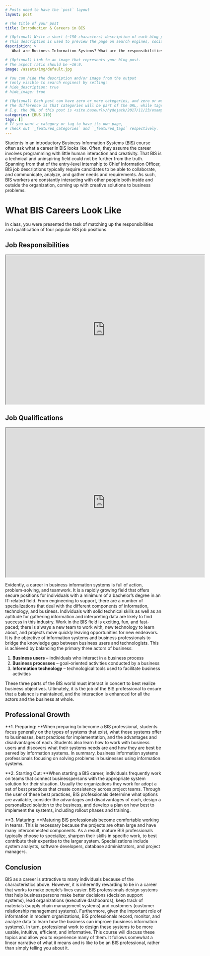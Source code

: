 ```yaml
---
# Posts need to have the `post` layout
layout: post

# The title of your post
title: Introduction & Careers in BIS

# (Optional) Write a short (~150 characters) description of each blog post.
# This description is used to preview the page on search engines, social media, etc.
description: >
   What are Business Information Systems? What are the responsibilities and requirements of a career in BIS?

# (Optional) Link to an image that represents your blog post.
# The aspect ratio should be ~16:9.
image: /assets/img/default.jpg

# You can hide the description and/or image from the output
# (only visible to search engines) by setting:
# hide_description: true
# hide_image: true

# (Optional) Each post can have zero or more categories, and zero or more tags.
# The difference is that categories will be part of the URL, while tags will not.
# E.g. the URL of this post is <site.baseurl>/hydejack/2017/11/23/example-content/
categories: [BUS 110]
tags: []
# If you want a category or tag to have its own page,
# check out `_featured_categories` and `_featured_tags` respectively.
---
```

Students in an introductory Business Information Systems (BIS) course 
often ask what a career in BIS looks like. Often, they assume the career involves 
programming with little human interaction and creativity. That BIS 
is a technical and uninspiring field could not be further from the truth. 
Spanning from that of the entry-level internship to 
Chief Information Officer, BIS job descriptions typically require 
candidates to be able to collaborate, and communicate, analyze, 
and gather needs and requirements. As such, BIS workers are constantly 
interacting with other people both inside and outside the organization, 
coming up with creative solutions to business problems. 

# What BIS Careers Look Like

In class, you were presented the task of matching up the responsibilities 
and qualification of four popular BIS job positions.

## Job Responsibilities
<iframe src="https://drive.google.com/file/d/1KDw8sumi9ictvzh0OJ3hnpIhP4QA6HAg/preview" width="640" height="480"></iframe>

## Job Qualifications
<iframe src="https://drive.google.com/file/d/1VEVnC9yuZ66yatYU2FxcA-Fi_lEUZ6wH/preview" width="640" height="480"></iframe>

Evidently, a career in business information systems is full of action, problem-solving, and teamwork. It is a rapidly growing field that offers secure positions for individuals with a minimum of a bachelor’s degree in an IT-related field. From engineering to support, there are a number of specializations that deal with the different components of information, technology, and business. Individuals with solid technical skills as well as an aptitude for gathering information and interpreting data are likely to find success in this industry. Work in the BIS field is exciting, fun, and fast-paced; there is always a new team to work with, new technology to learn about, and projects move quickly leaving opportunities for new endeavors. It is the objective of information systems and business professionals to bridge the knowledge gap between business users and technologists. This is achieved by balancing the primary three actors of business:

1.	**Business users** – individuals who interact in a business process
2.	**Business processes** – goal-oriented activities conducted by a business
3.	**Information technology** – technological tools used to facilitate business activities

These three parts of the BIS world must interact in concert to best realize business objectives. Ultimately, it is the job of the BIS professional to ensure that a balance is maintained, and the interaction is enhanced for all the actors and the business at whole.

## Professional Growth
**1. Preparing: **When preparing to become a BIS professional, students focus generally on the types of systems that exist, what those systems offer to businesses, best practices for implementation, and the advantages and disadvantages of each. Students also learn how to work with business users and discovers what their systems needs are and how they are best be served by information systems. In summary, business information systems professionals focusing on solving problems in businesses using information systems.

**2. Starting Out: **When starting a BIS career, individuals frequently work on teams that connect businesspersons with the appropriate system solution for their situation. Usually the organizations they work for adopt a set of best practices that create consistency across project teams. Through the user of these best practices, BIS professionals determine what options are available, consider the advantages and disadvantages of each, design a personalized solution to the business, and develop a plan on how best to implement the systems, including rollout phases and training.

**3. Maturing: **Maturing BIS professionals become comfortable working in teams. This is necessary because the projects are often large and have many interconnected components. As a result, mature BIS professionals typically choose to specialize, sharpen their skills in specific work, to best contribute their expertise to the larger system. Specializations include system analysts, software developers, database administrators, and project managers.

## Conclusion
BIS as a career is attractive to many individuals because of the characteristics above. 
However, it is inherently rewarding to be in a career that works to make 
people’s lives easier. BIS professionals design systems that help 
businesspersons make better decisions (decision support systems), 
lead organizations (executive dashboards), keep track of materials 
(supply chain management systems) and customers 
(customer relationship management systems). Furthermore, given the 
important role of information in modern organizations, BIS professionals record, 
monitor, and analyze data to learn how the business can improve (business 
information systems). In turn, professional work to design these systems to be 
more usable, intuitive, efficient, and informative. This course will discuss 
these topics and allow you to experience many of them. It follows somewhat a 
linear narrative of what it means and is like to be an BIS professional, rather 
than simply telling you about it.